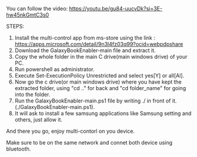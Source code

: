 You can follow the video: https://youtu.be/gu84-uucvDk?si=3E-hw45nkGmtC3s0


STEPS:
  1. Install the multi-control app from ms-store using the link : https://apps.microsoft.com/detail/9n3l4fz03q99?ocid=webpdpshare
  2. Download the GalaxyBookEnabler-main file and extract it.
  3. Copy the whole folder in the main C drive(main windows drive) of your PC.
  4. Run powershell as administrator.
  5. Execute Set-ExecutionPolicy Unrestricted and select yes[Y] or all[Al].
  6. Now go the c drive(or main windows drive) where you have kept the extracted folder, using "cd .." for back and "cd folder_name" for going into the folder.
  7. Run the GalaxyBookEnabler-main.ps1 file by writing ./ in front of it.(./GalaxyBookEnabler-main.ps1).
  8. It will ask to install a few samsung applications like Samsung setting and others, just allow it.

And there you go, enjoy multi-contorl on you device.

Make sure to be on the same network and connet both device using bluetooth.
